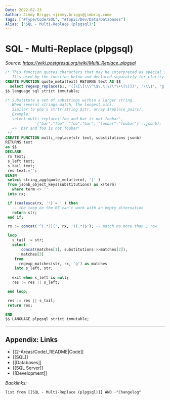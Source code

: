 ```yaml
---
Date: 2022-02-23
Author: Jimmy Briggs <jimmy.briggs@jimbrig.com>
Tags: ["#Type/Code/SQL", "#Topic/Dev/Data/Databases"]
Alias: ["SQL - Multi-Replace (plpgsql)"]
---
```


# SQL - Multi-Replace (plpgsql)

*Source: https://wiki.postgresql.org/wiki/Multi_Replace_plpgsql*

```SQL
/* This function quotes characters that may be interpreted as special in a regular expression.
   It's used by the function below and declared separately for clarity. */
CREATE FUNCTION quote_meta(text) RETURNS text AS $$
  select regexp_replace($1, '([\[\]\\\^\$\.\|\?\*\+\(\)])', '\\\1', 'g');
$$ language sql strict immutable;
```

```SQL
/* Substitute a set of substrings within a larger string.
   When several strings match, the longest wins.
   Similar to php's strtr(string $str, array $replace_pairs).
   Example:
   select multi_replace('foo and bar is not foobar',
             '{"bar":"foo", "foo":"bar", "foobar":"foobar"}'::jsonb);
   => 'bar and foo is not foobar'
 */
CREATE FUNCTION multi_replace(str text, substitutions jsonb)
RETURNS text
as $$
DECLARE
 rx text;
 s_left text;
 s_tail text;
 res text:='';
BEGIN
 select string_agg(quote_meta(term), '|' )
 from jsonb_object_keys(substitutions) as x(term)
   where term <> ''
 into rx;

 if (coalesce(rx, '') = '') then
   -- the loop on the RE can't work with an empty alternation
   return str;
 end if;

 rx := concat('^(.*?)(', rx, ')(.*)$'); -- match no more than 1 row   

 loop
   s_tail := str;
   select 
       concat(matches[1], substitutions->>matches[2]),
       matches[3]
    from
      regexp_matches(str, rx, 'g') as matches
    into s_left, str;
    
   exit when s_left is null;
   res := res || s_left;

 end loop;

 res := res || s_tail;
 return res;

END 
$$ LANGUAGE plpgsql strict immutable;
```


***

## Appendix: Links

- [[2-Areas/Code/_README|Code]]
- [[SQL]]
- [[Databases]]
- [[SQL Server]]
- [[Development]]

*Backlinks:*

```dataview
list from [[SQL - Multi-Replace (plpgsql)]] AND -"Changelog"
```
